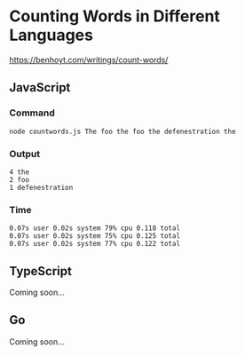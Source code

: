 # Counting Words in Different Languages

https://benhoyt.com/writings/count-words/

## JavaScript

### Command

```
node countwords.js The foo the foo the defenestration the
```

### Output

```
4 the
2 foo
1 defenestration
```

### Time

```
0.07s user 0.02s system 79% cpu 0.118 total
0.07s user 0.02s system 75% cpu 0.125 total
0.07s user 0.02s system 77% cpu 0.122 total
```

## TypeScript

Coming soon...

## Go

Coming soon...
